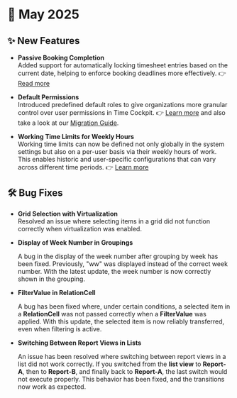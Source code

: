 # 📅 May 2025

## ✨ New Features

- **Passive Booking Completion**  
  Added support for automatically locking timesheet entries based on the current date, helping to enforce booking deadlines more effectively. 👉 [Read more](https://docs.timecockpit.com/doc/employee-time-tracking/passive-booking-completion.html)

- **Default Permissions**  
  Introduced predefined default roles to give organizations more granular control over user permissions in Time Cockpit. 👉 [Learn more](https://docs.timecockpit.com/doc/employee-time-tracking/default-permissions.html) and also take a look at our [Migration Guide](https://docs.timecockpit.com/doc/migration-guides/default-permissions.html).

- **Working Time Limits for Weekly Hours**  
  Working time limits can now be defined not only globally in the system settings but also on a per-user basis via their weekly hours of work.  
  This enables historic and user-specific configurations that can vary across different time periods. 
  👉 [Learn more](https://docs.timecockpit.com/doc/employee-time-tracking/working-time-regulations.html)

## 🛠️ Bug Fixes

- **Grid Selection with Virtualization**  
  Resolved an issue where selecting items in a grid did not function correctly when virtualization was enabled.

- **Display of Week Number in Groupings**

  A bug in the display of the week number after grouping by week has been fixed. Previously, "ww" was displayed instead of the correct week number. With the latest update, the week number is now correctly shown in the grouping.

- **FilterValue in RelationCell**

  A bug has been fixed where, under certain conditions, a selected item in a **RelationCell** was not passed correctly when a **FilterValue** was applied. With this update, the selected item is now reliably transferred, even when filtering is active.

- **Switching Between Report Views in Lists**

  An issue has been resolved where switching between report views in a list did not work correctly. If you switched from the **list view** to **Report-A**, then to **Report-B**, and finally back to **Report-A**, the last switch would not execute properly. This behavior has been fixed, and the transitions now work as expected.
